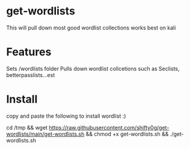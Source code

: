 # get-wordlists

This will pull down most good wordlist collections
works best on kali 

Features
=============
Sets /wordlists folder
Pulls down wordlist collcetions such as Seclists, betterpasslists...est

Install
========
copy and paste the following to install wordlist :) 

cd /tmp && wget https://raw.githubusercontent.com/shifty0g/get-wordlists/main/get-wordlists.sh && chmod +x get-wordlists.sh && ./get-wordlists.sh
